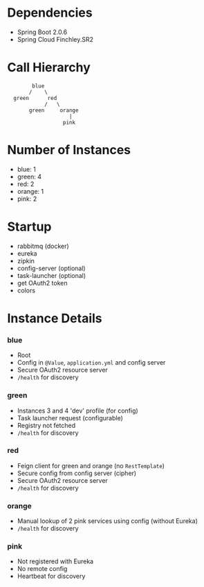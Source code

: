 
# Dependencies

* Spring Boot 2.0.6
* Spring Cloud Finchley.SR2

# Call Hierarchy

            blue
           /    \
      green      red
                /   \
           green     orange
                        |
                      pink
           

# Number of Instances

* blue: 1
* green: 4
* red: 2
* orange: 1
* pink: 2

# Startup

* rabbitmq (docker)
* eureka
* zipkin
* config-server (optional)
* task-launcher (optional)
* get OAuth2 token
* colors

# Instance Details

### blue

* Root
* Config in `@Value`, `application.yml` and config server
* Secure OAuth2 resource server
* `/health` for discovery

### green

* Instances 3 and 4 'dev' profile (for config)
* Task launcher request (configurable)
* Registry not fetched
* `/health` for discovery

### red

* Feign client for green and orange (no `RestTemplate`)
* Secure config from config server (cipher)
* Secure OAuth2 resource server
* `/health` for discovery

### orange

* Manual lookup of 2 pink services using config (without Eureka)
* `/health` for discovery

### pink

* Not registered with Eureka
* No remote config
* Heartbeat for discovery